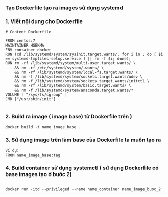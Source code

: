 ### Tạo Dockerfile tạo ra images sử dụng systemd

### 1. Viết nội dung cho Dockerfile

```
# Content Dockerfile

FROM centos:7
MAINTAINER HSEKMA
ENV container docker
RUN (cd /lib/systemd/system/sysinit.target.wants/; for i in ; do [ $i == systemd-tmpfiles-setup.service ] || rm -f $i; done);
RUN rm -rf /lib/systemd/system/multi-user.target.wants/ \
    && rm -rf /etc/systemd/system/.wants/ \
    && rm -rf /lib/systemd/system/local-fs.target.wants/ \
    && rm -f /lib/systemd/system/sockets.target.wants/udev \
    && rm -f /lib/systemd/system/sockets.target.wants/initctl \
    && rm -rf /lib/systemd/system/basic.target.wants/ \
    && rm -f /lib/systemd/system/anaconda.target.wants/*
VOLUME [ “/sys/fs/cgroup” ]
CMD ["/usr/sbin/init"]


```

### 2. Build ra image ( image base) từ Dockerfile trên )

```
docker build -t name_image_base . 
```

### 3. Sử dụng image trên làm base của Dockerfile ta muốn tạo ra

```
ví dụ: 
FROM name_image_base:tag

```

### 4. Build container sử dụng systemctl ( sử dụng Dockerfile có base images tạo ở bước 2)

```

docker run -itd --privileged --name name_container name_image_buoc_2 
```

